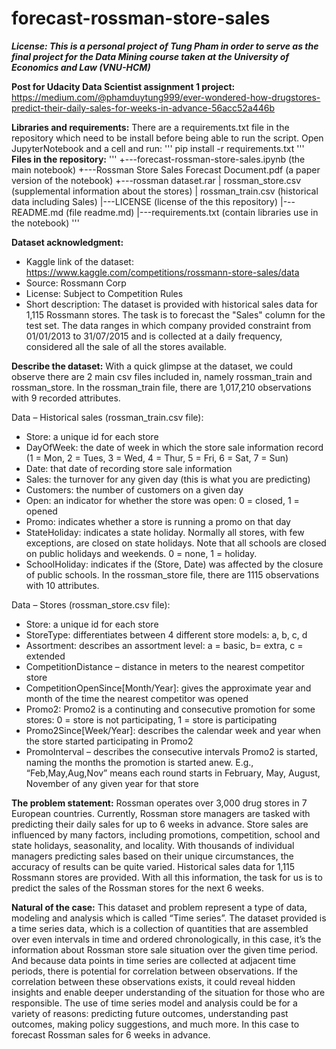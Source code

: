 # forecast-rossman-store-sales
**_License:
This is a personal project of Tung Pham in order to serve as the final project for the Data Mining course taken at the University of Economics and Law (VNU-HCM)_**

**Post for Udacity Data Scientist assignment 1 project:** https://medium.com/@phamduytung999/ever-wondered-how-drugstores-predict-their-daily-sales-for-weeks-in-advance-56acc52a446b 

**Libraries and requirements:** 
   There are a requirements.txt file in the repository which need to be install before being able to run the script. Open JupyterNotebook and a cell and run:
   '''
   pip install -r requirements.txt
   '''
**Files in the repository:**
'''
+---forecast-rossman-store-sales.ipynb (the main notebook)
+---Rossman Store Sales Forecast Document.pdf (a paper version of the notebook)
+---rossman dataset.rar
|          rossman_store.csv (supplemental information about the stores)
|          rossman_train.csv (historical data including Sales)
|---LICENSE (license of the this repository)
|---README.md (file readme.md)
|---requirements.txt (contain libraries use in the notebook)
'''

**Dataset acknowledgment:**
   - Kaggle link of the dataset: https://www.kaggle.com/competitions/rossmann-store-sales/data
   - Source: Rossmann Corp
   - License: Subject to Competition Rules
   - Short description: The dataset is provided with historical sales data for 1,115 Rossmann stores. The task is to forecast the "Sales" column for the test set. The data ranges in which company provided constraint from 01/01/2013 to 31/07/2015 and is collected at a daily frequency, considered all the sale of all the stores available.

**Describe the dataset:**
  With a quick glimpse at the dataset, we could observe there are 2 main csv files included in, namely rossman_train and rossman_store. In the rossman_train file, there are 1,017,210 observations with 9 recorded attributes. 
  
  Data – Historical sales (rossman_train.csv file): 
  -	Store: a unique id for each store
  -	DayOfWeek: the date of week in which the store sale information record (1 = Mon, 2 = Tues, 3 = Wed, 4 = Thur, 5 = Fri, 6 = Sat, 7 = Sun)
  -	Date: that date of recording store sale information
  -	Sales: the turnover for any given day (this is what you are predicting)
  -	Customers: the number of customers on a given day
  -	Open: an indicator for whether the store was open: 0 = closed, 1 = opened 
  -	Promo: indicates whether a store is running a promo on that day
  -	StateHoliday: indicates a state holiday. Normally all stores, with few exceptions, are closed on state holidays. Note that all schools are closed on public holidays and weekends. 0 = none, 1 = holiday.
  -	SchoolHoliday: indicates if the (Store, Date) was affected by the closure of public schools.
  In the rossman_store file, there are 1115 observations with 10 attributes. 
  
  Data – Stores (rossman_store.csv file):
  -	Store: a unique id for each store
  -	StoreType: differentiates between 4 different store models: a, b, c, d
  -	Assortment: describes an assortment level: a = basic, b= extra, c = extended
  -	CompetitionDistance – distance in meters to the nearest competitor store
  -	CompetitionOpenSince[Month/Year]: gives the approximate year and month of the time the nearest competitor was opened
  -	Promo2: Promo2 is a continuting and consecutive promotion for some stores: 0 = store is not participating, 1 = store is participating
  -	Promo2Since[Week/Year]: describes the calendar week and year when the store started participating in Promo2
  -	PromoInterval – describes the consecutive intervals Promo2 is started, naming the months the promotion is started anew. E.g., “Feb,May,Aug,Nov” means each round starts in February, May, August, November of any given year for that store

**The problem statement:**
  Rossman operates over 3,000 drug stores in 7 European countries. Currently, Rossman store managers are tasked with predicting their daily sales for up to 6 weeks in advance. Store sales are influenced by many factors, including promotions, competition, school and state holidays, seasonality, and locality. With thousands of individual managers predicting sales based on their unique circumstances, the accuracy of results can be quite varied. Historical sales data for 1,115 Rossmann stores are provided. 
With all this information, the task for us is to predict the sales of the Rossman stores for the next 6 weeks.

**Natural of the case:**
  This dataset and problem represent a type of data, modeling and analysis which is called “Time series”. The dataset provided is a time series data, which is a collection of quantities that are assembled over even intervals in time and ordered chronologically, in this case, it’s the information about Rossman store sale situation over the given time period. And because data points in time series are collected at adjacent time periods, there is potential for correlation between observations. If the correlation between these observations exists, it could reveal hidden insights and enable deeper understanding of the situation for those who are responsible. The use of time series model and analysis could be for a variety of reasons: predicting future outcomes, understanding past outcomes, making policy suggestions, and much more. In this case to forecast Rossman sales for 6 weeks in advance. 

